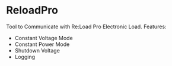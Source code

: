 # ReloadPro

Tool to Communicate with Re:Load Pro Electronic Load.
Features:
  * Constant Voltage Mode
  * Constant Power Mode
  * Shutdown Voltage
  * Logging
